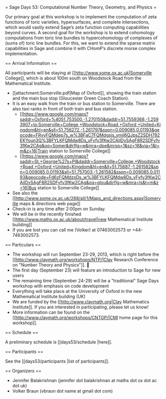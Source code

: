 = Sage Days 53: Computational Number Theory, Geometry, and Physics =


Our primary goal at this workshop is to implement the computation of zeta functions of toric varieties, hypersurfaces, and complete intersections, which would vastly extend Sage’s zeta function computing capabilities beyond curves. 
A second goal for the workshop is to extend cohomology computations from toric line bundles to hypercohomology of complexes of (sums of) toric line bundles. For this, we want to extend the sparse matrix capabilities in Sage and combine it with CHomP’s discrete morse complex implementation.

== Arrival Information ==

All participants will be staying at [[http://www.some.ox.ac.uk|Somerville College]], which is about 100m south on Woodstock Road from the Mathematical Institute. 
  * [[attachment:Somerville.pdf|Map of Oxford]], showing the train station and the main bus stop (Gloucester Green Coach Station).
  * It is an easy walk from the train or bus station to Somerville. There are also taxi ranks in front of both train and bus station.
      * [[https://www.google.com/maps?saddr=Oxford+%4051.753500,-1.270150&daddr=51.7559368,-1.2593907+to:Somerville+College,+Woodstock+Road,+Oxford,+United+Kingdom&hl=en&sll=51.756272,-1.261797&sspn=0.009085,0.01193&geocode=FRyyFQMdep7s_w%3BFaC7FQMdgsjs_ymjl6QJpsZ2SDH792EKYoun3Q%3BFYLKFQMdw8Ds_yFyfv3fKw2CAilDvSAgF8R2SDFyfv3fKw2CAg&oq=Somer&dirflg=w&mra=dpe&mrsp=1&sz=16&via=1&t=m&z=16|Train station to Somerville College]]
      * [[https://www.google.com/maps?saddr=St.+George%27s+Pl&daddr=Somerville+College,+Woodstock+Road,+Oxford,+United+Kingdom&hl=en&ll=51.75687,-1.261582&spn=0.009085,0.01193&sll=51.757003,-1.261582&sspn=0.009085,0.01193&geocode=Fd6zFQMdzsDs_w%3BFYLKFQMdw8Ds_yFyfv3fKw2CAilDvSAgF8R2SDFyfv3fKw2CAg&oq=glou&dirflg=w&mra=ls&t=m&z=16|Bus station to Somerville College]]
  * See also the [[http://www.some.ox.ac.uk/268/all/1/Maps_and_directions.aspx|Somerville maps & directions web page]]
  * Check-in is any time after 2:00pm on Sunday.
  * We will be in the recently finished [[http://www.maths.ox.ac.uk/about/travel|new Mathematical Institute building]] 
  * If you are lost you can call me (Volker) at 07463002573 or +44-7463002573.

== Particulars ==

  * The workshop will run September 23-29, 2013, which is right before the [[http://www.claymath.org/workshops/NTP/|Clay Research Conference on "Number Theory and Physics"]]. 
  * The first day (September 23) will feature an introduction to Sage for new users
  * The remaining time (September 24-29) will be a "traditional" Sage Days workshop with emphasis on code development
  * Everything will take place at the University of Oxford in the new Mathematical Institute building (UK)
  * We are funded by the [[http://www.claymath.org|Clay Mathematics Institute]]. If you are interested in participating, please let us know! 
  * More information can be found on the [[http://www.claymath.org/workshops/CNTGP/|CMI home page for this workshop]].

== Schedule ==

A preliminary schedule is [[days53/schedule |here]].

== Participants ==

See the [[days53/participants |list of participants]].


== Organizers ==

  * Jennifer Balakrishnan (jennifer dot balakrishnan at maths dot ox dot ac dot uk)
  * Volker Braun (vbraun dot name at gmail dot com)
